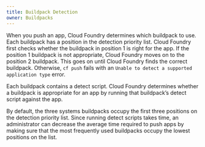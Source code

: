 ```yaml
---
title: Buildpack Detection
owner: Buildpacks
---
```


<strong></strong>

When you push an app, Cloud Foundry determines which buildpack to use.
Each buildpack has a position in the detection priority list.
Cloud Foundry first checks whether the buildpack in position 1 is right for the
app.
If the position 1 buildpack is not appropriate, Cloud Foundry moves on to the
position 2 buildpack.
This goes on until Cloud Foundry finds the correct buildpack. Otherwise,
`cf push` fails with an `Unable to detect a supported application type` error.

Each buildpack contains a detect script.
Cloud Foundry determines whether a buildpack is appropriate for an app by
running that buildpack’s detect script against the app.

By default, the three systems buildpacks occupy the first three positions
on the detection priority list.
Since running detect scripts takes time, an administrator can decrease the
average time required to push apps by making sure that the most frequently
used buildpacks occupy the lowest positions on the list.

